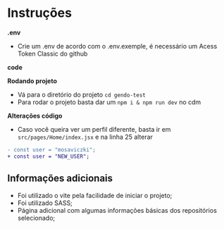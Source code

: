# Instruções

<strong>.env</strong>
* Crie um .env de acordo com o .env.exemple, é necessário um Acess Token Classic do github 

<strong>code</strong>

<strong>Rodando projeto</strong>
* Vá para o diretório do projeto `cd gendo-test`
* Para rodar o projeto basta dar um `npm i & npm run dev` no cdm

<strong>Alterações código</strong>
* Caso você queira ver um perfil diferente, basta ir em `src/pages/Home/index.jsx` e na linha 25 alterar
```diff
- const user = "mosaviczki";
+ const user = "NEW_USER";
```

## Informações adicionais
* Foi utilizado o vite pela facilidade de iniciar o projeto;
* Foi utilizado SASS;
* Página adicional com algumas informações básicas dos repositórios selecionado;

